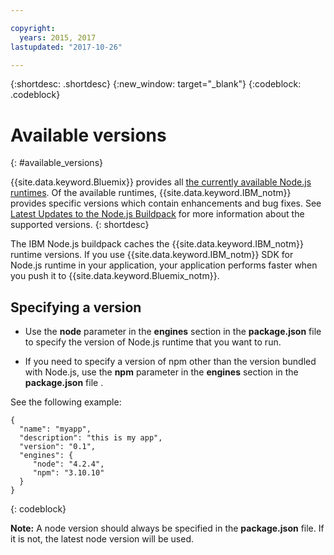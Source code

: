 ```yaml
---

copyright:
  years: 2015, 2017
lastupdated: "2017-10-26"

---
```


{:shortdesc: .shortdesc}
{:new_window: target="_blank"}
{:codeblock: .codeblock}

# Available versions
{: #available_versions}

{{site.data.keyword.Bluemix}} provides all [the currently available Node.js runtimes](http://nodejs.org/dist/). Of the available runtimes, {{site.data.keyword.IBM_notm}} provides specific versions which contain enhancements and bug fixes. See [Latest Updates to the Node.js Buildpack](/docs/runtimes/nodejs/updates.html) for more information about the supported versions.
{: shortdesc}

The IBM Node.js buildpack caches the {{site.data.keyword.IBM_notm}} runtime versions. If you use {{site.data.keyword.IBM_notm}} SDK for Node.js runtime in your application, your application performs faster when you push it to {{site.data.keyword.Bluemix_notm}}.

## Specifying a version

* Use the **node** parameter in the **engines** section in the **package.json** file to specify the version of Node.js runtime that you want to run.

* If you need to specify a version of npm other than the version bundled with Node.js, use the **npm** parameter in the **engines** section in the **package.json** file .  

See the following example:

```
{
  "name": "myapp",
  "description": "this is my app",
  "version": "0.1",
  "engines": {
     "node": "4.2.4",
     "npm": "3.10.10"
  }
}
```
{: codeblock}

**Note:** A node version should always be specified in the **package.json** file. If it is not, the latest node version will be used.
